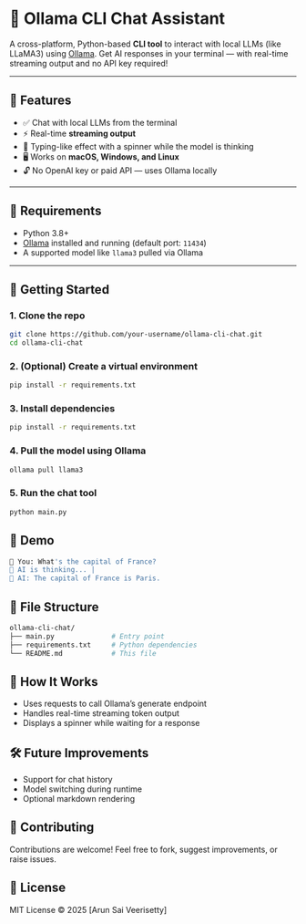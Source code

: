 # 🧠 Ollama CLI Chat Assistant

A cross-platform, Python-based **CLI tool** to interact with local LLMs (like LLaMA3) using [Ollama](https://ollama.com/). Get AI responses in your terminal — with real-time streaming output and no API key required!

---

## 🎯 Features

- ✅ Chat with local LLMs from the terminal
- ⚡ Real-time **streaming output**
- 🔄 Typing-like effect with a spinner while the model is thinking
- 🖥️ Works on **macOS, Windows, and Linux**
- 🔓 No OpenAI key or paid API — uses Ollama locally

---

## 🧱 Requirements

- Python 3.8+
- [Ollama](https://ollama.com/) installed and running (default port: `11434`)
- A supported model like `llama3` pulled via Ollama

---

## 🚀 Getting Started

### 1. Clone the repo

```bash
git clone https://github.com/your-username/ollama-cli-chat.git
cd ollama-cli-chat
```

### 2. (Optional) Create a virtual environment

```bash
pip install -r requirements.txt
```

### 3. Install dependencies

```bash
pip install -r requirements.txt
```

### 4. Pull the model using Ollama

```bash
ollama pull llama3
```

### 5. Run the chat tool

```bash
python main.py
```

## 📸 Demo

```bash
💬 You: What's the capital of France?
🤖 AI is thinking... |
🧠 AI: The capital of France is Paris.
```

## 📂 File Structure

```bash
ollama-cli-chat/
├── main.py              # Entry point
├── requirements.txt     # Python dependencies
└── README.md            # This file
```

## 🧠 How It Works

-	Uses requests to call Ollama’s generate endpoint
-	Handles real-time streaming token output
-	Displays a spinner while waiting for a response

## 🛠️ Future Improvements

-	Support for chat history
-	Model switching during runtime
- Optional markdown rendering

## 🤝 Contributing

Contributions are welcome!
Feel free to fork, suggest improvements, or raise issues.

## 📄 License

MIT License © 2025 [Arun Sai Veerisetty]
